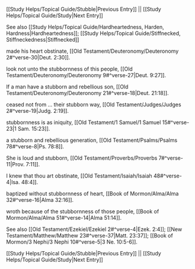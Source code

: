 [[Study Helps/Topical Guide/Stubble|Previous Entry]]  ||  [[Study Helps/Topical Guide/Study|Next Entry]]

 See also [[Study Helps/Topical Guide/Hardheartedness, Harden, Hardness|Hardheartedness]]; [[Study Helps/Topical Guide/Stiffnecked, Stiffneckedness|Stiffnecked]]

 made his heart obstinate, [[Old Testament/Deuteronomy/Deuteronomy 2#^verse-30|Deut. 2:30]].

 look not unto the stubbornness of this people, [[Old Testament/Deuteronomy/Deuteronomy 9#^verse-27|Deut. 9:27]].

 If a man have a stubborn and rebellious son, [[Old Testament/Deuteronomy/Deuteronomy 21#^verse-18|Deut. 21:18]].

 ceased not from ... their stubborn way, [[Old Testament/Judges/Judges 2#^verse-19|Judg. 2:19]].

 stubbornness is as iniquity, [[Old Testament/1 Samuel/1 Samuel 15#^verse-23|1 Sam. 15:23]].

 a stubborn and rebellious generation, [[Old Testament/Psalms/Psalms 78#^verse-8|Ps. 78:8]].

 She is loud and stubborn, [[Old Testament/Proverbs/Proverbs 7#^verse-11|Prov. 7:11]].

 I knew that thou art obstinate, [[Old Testament/Isaiah/Isaiah 48#^verse-4|Isa. 48:4]].

 baptized without stubbornness of heart, [[Book of Mormon/Alma/Alma 32#^verse-16|Alma 32:16]].

 wroth because of the stubbornness of those people, [[Book of Mormon/Alma/Alma 51#^verse-14|Alma 51:14]].

 See also [[Old Testament/Ezekiel/Ezekiel 2#^verse-4|Ezek. 2:4]]; [[New Testament/Matthew/Matthew 23#^verse-37|Matt. 23:37]]; [[Book of Mormon/3 Nephi/3 Nephi 10#^verse-5|3 Ne. 10:5-6]].

[[Study Helps/Topical Guide/Stubble|Previous Entry]]  ||  [[Study Helps/Topical Guide/Study|Next Entry]]